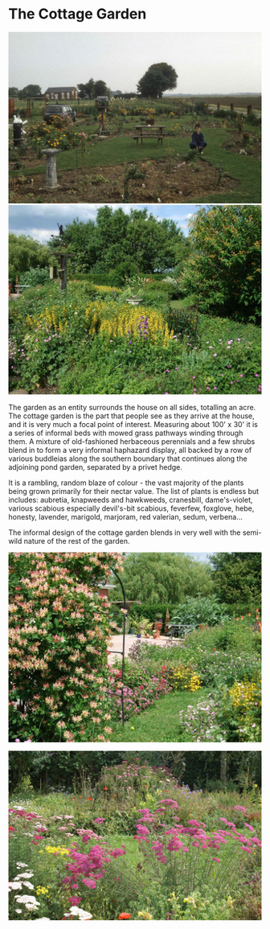 The Cottage Garden
==================

![The original planting out from a blank canvas.](/asset/photo/original%20planting.jpg) ![The same view a few years later.](/asset/photo/a%20few%20years%20later.jpg)

The garden as an entity surrounds the house on all sides, totalling an acre. The cottage garden is the part that people see as they arrive at the house, and it is very much a focal point of interest. Measuring about 100' x 30' it is a series of informal beds with mowed grass  pathways winding through them. A mixture of old-fashioned herbaceous perennials and a few shrubs blend in to form a very informal haphazard display, all backed by a row of various buddleias along the southern boundary that continues along the adjoining pond garden, separated by a privet hedge.

It is a rambling, random blaze of colour - the vast majority of the plants being grown primarily for their nectar value. The list of plants is endless but includes: aubretia, knapweeds and hawkweeds, cranesbill, dame's-violet, various scabious especially devil's-bit scabious, feverfew, foxglove, hebe, honesty, lavender, marigold, marjoram, red valerian, sedum, verbena...

The informal design of the cottage garden blends in very well with the semi-wild nature of the rest of the garden.

![Cottage garden 1](/asset/photo/Cottage%20garden%201.jpg)

![Cottage garden 2](/asset/photo/Cottage%20garden%202.jpg)

